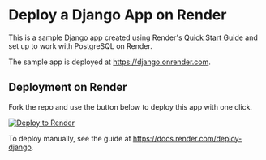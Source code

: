 # Deploy a Django App on Render

This is a sample [Django](https://www.djangoproject.com/) app created using Render's [Quick Start Guide](https://docs.render.com/deploy-django#new-django-app) and set up to work with PostgreSQL on Render.

The sample app is deployed at https://django.onrender.com.


## Deployment on Render

Fork the repo and use the button below to deploy this app with one click.

<a href="https://render.com/deploy" referrerpolicy="no-referrer-when-downgrade" rel="nofollow">
  <img src="https://render.com/images/deploy-to-render-button.svg" alt="Deploy to Render" />
</a>

To deploy manually, see the guide at https://docs.render.com/deploy-django.
